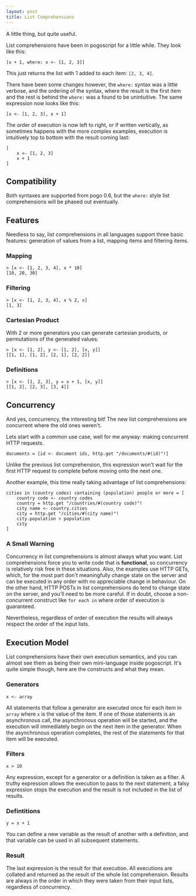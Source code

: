 ```yaml
---
layout: post
title: List Comprehensions
---
```


A little thing, but quite useful.

List comprehensions have been in pogoscript for a little while. They look like this:

    [x + 1, where: x <- [1, 2, 3]]

This just returns the list with 1 added to each item: `[2, 3, 4]`.

There have been some changes however, the `where:` syntax was a little verbose, and the ordering of the syntax, where the result is the first item and the rest is behind the `where:` was a found to be unintuitive. The same expression now looks like this:

    [x <- [1, 2, 3], x + 1]

The order of execution is now left to right, or if written vertically, as sometimes happens with the more complex examples, execution is intuitively top to bottom with the result coming last:

    [
        x <- [1, 2, 3]
        x + 1
    ]

## Compatibility

Both syntaxes are supported from pogo 0.6, but the `where:` style list comprehensions will be phased out eventually.

## Features

Needless to say, list comprehensions in all languages support three basic features: generation of values from a list, mapping items and filtering items.

### Mapping

    > [x <- [1, 2, 3, 4], x * 10]
    [10, 20, 30]

### Filtering

    > [x <- [1, 2, 3, 4], x % 2, x]
    [1, 3]

### Cartesian Product

With 2 or more generators you can generate cartesian products, or permutations of the generated values:

    > [x <- [1, 2], y <- [1, 2], [x, y]]
    [[1, 1], [1, 2], [2, 1], [2, 2]]

### Definitions

    > [x <- [1, 2, 3], y = x + 1, [x, y]]
    [[1, 2], [2, 3], [3, 4]]

## Concurrency

And yes, concurrency, the interesting bit! The new list comprehensions are concurrent where the old ones weren't.

Lets start with a common use case, well for me anyway: making concurrent HTTP requests.

    documents = [id <- document ids, http.get "/documents/#(id)"!]

Unlike the previous list comprehension, this expression won't wait for the first HTTP request to complete before moving onto the next one.

Another example, this time really taking advantage of list comprehensions:

    cities in (country codes) containing (population) people or more = [
        country code <- country codes
        country = http.get "/countries/#(country code)"!
        city name <- country.cities
        city = http.get "/cities/#(city name)"!
        city.population > population
        city
    ]

### A Small Warning

Concurrency in list comprehensions is almost always what you want. List comprehensions force you to write code that is **functional**, so concurrency is relatively risk free in these situations. Also, the examples use HTTP GETs, which, for the most part don't meaningfully change state on the server and can be executed in any order with no appreciable change in behaviour. On the other hand, HTTP POSTs in list comprehensions do tend to change state on the server, and you'll need to be more careful. If in doubt, choose a non-concurrent construct like `for each in` where order of execution is guaranteed.

Nevertheless, regardless of order of execution the results will always respect the order of the input lists.

## Execution Model

List comprehensions have their own execution semantics, and you can almost see them as being their own mini-language inside pogoscript. It's quite simple though, here are the constructs and what they mean.

### Generators

    x <- array

All statements that follow a generator are executed once for each item in `array` where `x` is the value of the item. If one of those statements is an asynchronous call, the asynchronous operation will be started, and the execution will immediately begin on the next item in the generator. When the asynchronous operation completes, the rest of the statements for that item will be executed.

### Filters

    x > 10

Any expression, except for a generator or a definition is taken as a filter. A truthy expression allows the execution to pass to the next statement, a falsy expression stops the execution and the result is not included in the list of results.

### Defintitions

    y = x + 1

You can define a new variable as the result of another with a definition, and that variable can be used in all subsequent statements.

### Result

The last expression is the result for that execution. All executions are collated and returned as the result of the whole list comprehension. Results are always in the order in which they were taken from their input lists, regardless of concurrency.
